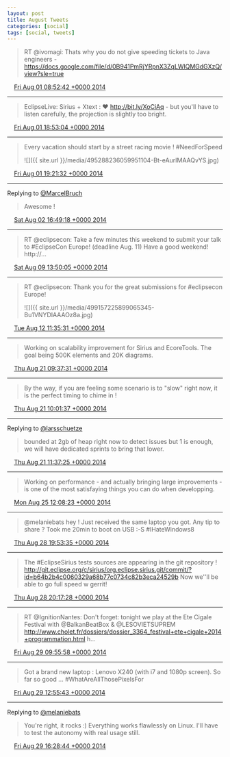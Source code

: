 ```yaml
---
layout: post
title: August Tweets
categories: [social]
tags: [social, tweets]
---
```


> RT @ivomagi: Thats why you do not give speeding tickets to Java engineers - https://docs.google.com/file/d/0B941PmRjYRpnX3ZqLWlQMGdGXzQ/view?sle=true

<img src="{{ site.url }}/media/tweet.ico" width="12" /> [Fri Aug 01 08:52:42 +0000 2014](https://twitter.com/bruncedric/status/495129984684785664)

----

> EclipseLive: Sirius + Xtext : ♥ http://bit.ly/XoCiAq - but you'll have to listen carefully, the projection is slightly too bright.

<img src="{{ site.url }}/media/tweet.ico" width="12" /> [Fri Aug 01 18:53:04 +0000 2014](https://twitter.com/bruncedric/status/495281072478121984)

----

> Every vacation should start by a street racing movie ! #NeedForSpeed 
> 
> ![]({{ site.url }}/media/495288236059951104-Bt-eAurIMAAQvYS.jpg)

<img src="{{ site.url }}/media/tweet.ico" width="12" /> [Fri Aug 01 19:21:32 +0000 2014](https://twitter.com/bruncedric/status/495288236059951104)

----

Replying to [@MarcelBruch](https://twitter.com/MarcelBruch/status/495536520397606912)

> Awesome !

<img src="{{ site.url }}/media/tweet.ico" width="12" /> [Sat Aug 02 16:49:18 +0000 2014](https://twitter.com/bruncedric/status/495612315283492864)

----

> RT @eclipsecon: Take a few minutes this weekend to submit your talk to #EclipseCon Europe! (deadline Aug. 11)
> Have a good weekend! 
> http://…

<img src="{{ site.url }}/media/tweet.ico" width="12" /> [Sat Aug 09 13:50:05 +0000 2014](https://twitter.com/bruncedric/status/498103926450053120)

----

> RT @eclipsecon: Thank you for the great submissions for #eclipsecon Europe! 
> 
> ![]({{ site.url }}/media/499157225899065345-Bu1VNYDIAAAOz8a.jpg)

<img src="{{ site.url }}/media/tweet.ico" width="12" /> [Tue Aug 12 11:35:31 +0000 2014](https://twitter.com/bruncedric/status/499157225899065345)

----

> Working on scalability improvement for Sirius and EcoreTools. The goal being 500K elements and 20K diagrams.

<img src="{{ site.url }}/media/tweet.ico" width="12" /> [Thu Aug 21 09:37:31 +0000 2014](https://twitter.com/bruncedric/status/502389022506102785)

----

> By the way, if you are feeling some scenario is to "slow" right now, it is the perfect timing to chime in !

<img src="{{ site.url }}/media/tweet.ico" width="12" /> [Thu Aug 21 10:01:37 +0000 2014](https://twitter.com/bruncedric/status/502395088795082752)

----

Replying to [@larsschuetze](https://twitter.com/larsschuetze/status/502402973193216000)

> bounded at 2gb of heap right now to detect issues but 1 is  enough, we will have dedicated sprints to bring that lower.

<img src="{{ site.url }}/media/tweet.ico" width="12" /> [Thu Aug 21 11:37:25 +0000 2014](https://twitter.com/bruncedric/status/502419198015197185)

----

> Working on performance - and actually bringing large improvements - is one of the most satisfaying things you can do when developping.

<img src="{{ site.url }}/media/tweet.ico" width="12" /> [Mon Aug 25 12:08:23 +0000 2014](https://twitter.com/bruncedric/status/503876539944280064)

----

> @melaniebats hey ! Just received the same laptop you got. Any tip to share ?  Took me 20min to boot on USB :-S #IHateWindows8

<img src="{{ site.url }}/media/tweet.ico" width="12" /> [Thu Aug 28 19:53:35 +0000 2014](https://twitter.com/bruncedric/status/505080775751249920)

----

> The #EclipseSirius tests sources are appearing in the git repository ! http://git.eclipse.org/c/sirius/org.eclipse.sirius.git/commit/?id=b64b2b4c0060329a68b77c0734c82b3eca24529b Now we''ll be able to go full speed w gerrit!

<img src="{{ site.url }}/media/tweet.ico" width="12" /> [Thu Aug 28 20:17:28 +0000 2014](https://twitter.com/bruncedric/status/505086786264367104)

----

> RT @IgnitionNantes: Don't forget: tonight we play at the Ete Cigale Festival with @BalkanBeatBox &amp; @LESOVIETSUPREM http://www.cholet.fr/dossiers/dossier_3364_festival+ete+cigale+2014+programmation.html h…

<img src="{{ site.url }}/media/tweet.ico" width="12" /> [Fri Aug 29 09:55:58 +0000 2014](https://twitter.com/bruncedric/status/505292769674665984)

----

> Got a brand new laptop : Lenovo X240 (with i7 and 1080p screen). So far so good ... #WhatAreAllThosePixelsFor

<img src="{{ site.url }}/media/tweet.ico" width="12" /> [Fri Aug 29 12:55:43 +0000 2014](https://twitter.com/bruncedric/status/505338002504425472)

----

Replying to [@melaniebats](https://twitter.com/melaniebats/status/505258264221982720)

> You're right, it rocks :) Everything works flawlessly on Linux. I'll have to test the autonomy with real usage still.

<img src="{{ site.url }}/media/tweet.ico" width="12" /> [Fri Aug 29 16:28:44 +0000 2014](https://twitter.com/bruncedric/status/505391610130354176)